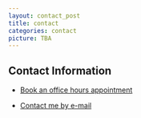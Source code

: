 ```yaml
---
layout: contact_post
title: contact
categories: contact
picture: TBA
---
```


## Contact Information

* [Book an office hours appointment](http://axchristie.youcanbook.me/)

* [Contact me by e-mail](mailto:achris@uvic.ca)